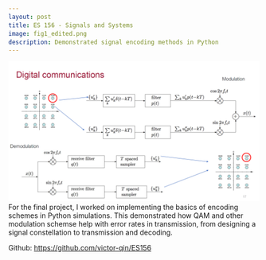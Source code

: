```yaml
---
layout: post
title: ES 156 - Signals and Systems
image: fig1_edited.png
description: Demonstrated signal encoding methods in Python
---
```

<img src="/public/files/QAM.png" alt-text="Quadrature Amplitude Modulation - I implemented part of this for the project"/>
For the final project, I worked on implementing the basics of encoding schemes in Python simulations. This demonstrated how QAM and other modulation schemse help with error rates in transmission, from designing a signal constellation to transmission and decoding.

Github: https://github.com/victor-qin/ES156